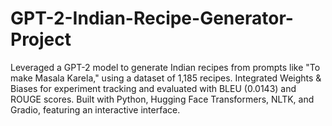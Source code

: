 # GPT-2-Indian-Recipe-Generator-Project
Leveraged a GPT-2 model to generate Indian recipes from prompts like "To make Masala Karela," using a dataset of 1,185 recipes. Integrated Weights &amp; Biases for experiment tracking and evaluated with BLEU (0.0143) and ROUGE scores. Built with Python, Hugging Face Transformers, NLTK, and Gradio, featuring an interactive interface. 
